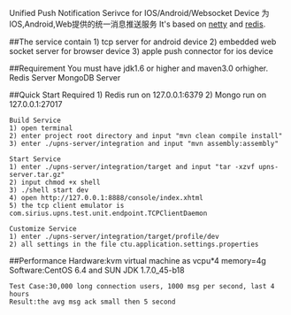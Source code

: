 Unified Push Notification Serivce for IOS/Android/Websocket Device
为IOS,Android,Web提供的统一消息推送服务
It's based on [netty](http://netty.io/) and [redis](http://redis.io/).
    
##The service contain
    1) tcp server for android device
    2) embedded web socket server for browser device
    3) apple push connector for ios device

##Requirement
    You must have jdk1.6 or higher and maven3.0 orhigher.
    Redis Server
    MongoDB Server

##Quick Start
    Required
    1) Redis run on 127.0.0.1:6379
    2) Mongo run on 127.0.0.1:27017

    Build Service
    1) open terminal
    2) enter project root directory and input "mvn clean compile install"
    3) enter ./upns-server/integration and input "mvn assembly:assembly"

    Start Service
    1) enter ./upns-server/integration/target and input "tar -xzvf upns-server.tar.gz"
    2) input chmod +x shell
    3) ./shell start dev
    4) open http://127.0.0.1:8888/console/index.xhtml
    5) the tcp client emulator is com.sirius.upns.test.unit.endpoint.TCPClientDaemon

    Customize Service
    1) enter ./upns-server/integration/target/profile/dev
    2) all settings in the file ctu.application.settings.properties

##Performance
    Hardware:kvm virtual machine as vcpu*4 memory=4g
    Software:CentOS 6.4 and SUN JDK 1.7.0_45-b18

    Test Case:30,000 long connection users, 1000 msg per second, last 4 hours
    Result:the avg msg ack small then 5 second



